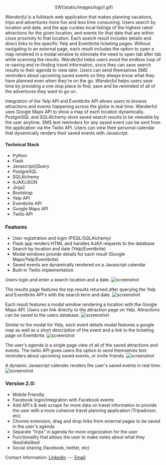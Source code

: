 <p align='center'>
![W](static/images/logo1.gif)

*Wanderful* is a fullstack web application that makes planning vacations, trips and adventures more fun and less time consuming. Users search by location and date, and the app curates local listings of the highest rated attractions for the given location, and events for that date that are within close proximity to that location. Each search result includes details and direct links to the specific Yelp and Eventbrite ticketing pages. Without navigating to an external page, each result includes the option to open a map rendered in a modal window to eliminate the need to open tab after tab while scanning the results. *Wanderful* helps users avoid the endless loop of re-saving and re-finding travel information, since they can save search results to their agenda to view later. Users can send themselves SMS reminders about upcoming saved events so they always know what they have planned even when they're on the go. *Wanderful* helps users save time by providing a one stop place to find, save and be reminded of all of the adventures they want to go on. 

Integration of the Yelp API and Eventbrite API allows users to browse attractions and events happening across the globe in real time. Wanderful uses Google Maps API to show a map of each location dynamically. PostgreSQL and SQLAlchemy store saved search results to be viewable by the user anytime. SMS text reminders for any saved event can be sent from the application via the Twilio API. Users can view their personal calendar that dynamically renders their saved events with Javascript.

#### Technical Stack
-  Python
-  Flask
- Javascript/jQuery
- PostgreSQL
- SQLAlchemy
- AJAX/JSON
- Jinja2
- Bootstrap
- Yelp API
- Eventbrite API
- Google Maps API
- Twilio API

### Features
- User registration and login (PSQL/SQLAlchemy)
- Flask app renders HTML and handles AJAX requests to the database
- Search by location and date (Yelp/Eventbrite)
- Modal windows provide details for each result (Google Maps/Yelp/Eventbrite)
- Saved events are dynamically rendered on a Javascript calendar 
- Built-in Twilio implementation

Users login and enter a search location and a date.
![screenshot](static/images/ss1.png)

The results page features the top results returned after querying the Yelp and Eventbrite API's with the search term and date.
![screenshot](static/images/ss2.png)

Each result features a modal window rendering a location with the Google Maps API. Users can link directly to the attraction page on Yelp. Attractions can be saved to the users database.
![screenshot](static/images/ss3.png)

Similar to the modal for Yelp, each event details modal features a google map as well as a short description of the event and a link to the ticketing page on Eventbrite. 
![screenshot](static/images/ss4.png)

The user's agenda is a single page view of all of the saved attractions and events. The twilio API gives users the option to send themselves text reminders about upcoming saved events, or invite friends. 
![screenshot](static/images/ss6.png)

A dynamic Javascript calender renders the user's saved events in real time. 
![screenshot](static/images/ss7.png)

### Version 2.0:
- Mobile Friendly
- Facebook login/integration with Facebook events
- Add API's & web scrape for more data on travel information to provide the user with a more cohesive travel planning application (Tripadvisor, etc)
- Chrome extension, drag and drop links from external pages to be saved in the user's agenda
- Separate "trips" in agenda for more organization for the user
- Functionality that allows the user to make notes about what they liked/disliked
- Social sharing (facebook, twitter, etc)

Contact Information: 
    [Linkedin](https://www.linkedin.com/in/veronica-erick-955b7373)
    ---
    [Email](veronicaeerick@gmail.com)


